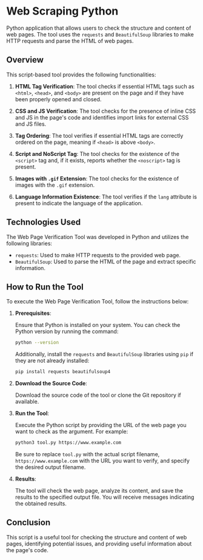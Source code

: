 # Web Scraping Python

Python application that allows users to check the structure and content of web pages. The tool uses the `requests` and `BeautifulSoup` libraries to make HTTP requests and parse the HTML of web pages.

## Overview

This script-based tool provides the following functionalities:

1. **HTML Tag Verification**: The tool checks if essential HTML tags such as `<html>`, `<head>`, and `<body>` are present on the page and if they have been properly opened and closed.

2. **CSS and JS Verification**: The tool checks for the presence of inline CSS and JS in the page's code and identifies import links for external CSS and JS files.

3. **Tag Ordering**: The tool verifies if essential HTML tags are correctly ordered on the page, meaning if `<head>` is above `<body>`.

4. **Script and NoScript Tag**: The tool checks for the existence of the `<script>` tag and, if it exists, reports whether the `<noscript>` tag is present.

5. **Images with `.gif` Extension**: The tool checks for the existence of images with the `.gif` extension.

6. **Language Information Existence**: The tool verifies if the `lang` attribute is present to indicate the language of the application.

## Technologies Used

The Web Page Verification Tool was developed in Python and utilizes the following libraries:

- `requests`: Used to make HTTP requests to the provided web page.
- `BeautifulSoup`: Used to parse the HTML of the page and extract specific information.

## How to Run the Tool

To execute the Web Page Verification Tool, follow the instructions below:

1. **Prerequisites**:

   Ensure that Python is installed on your system. You can check the Python version by running the command:

   ```sh
   python --version
   ```

   Additionally, install the `requests` and `BeautifulSoup` libraries using `pip` if they are not already installed:

   ```sh
   pip install requests beautifulsoup4
   ```

2. **Download the Source Code**:

   Download the source code of the tool or clone the Git repository if available.

3. **Run the Tool**:

   Execute the Python script by providing the URL of the web page you want to check as the argument. For example:

   ```sh
   python3 tool.py https://www.example.com
   ```

   Be sure to replace `tool.py` with the actual script filename, `https://www.example.com` with the URL you want to verify, and specify the desired output filename.

4. **Results**:

   The tool will check the web page, analyze its content, and save the results to the specified output file. You will receive messages indicating the obtained results.

## Conclusion

This script is a useful tool for checking the structure and content of web pages, identifying potential issues, and providing useful information about the page's code.